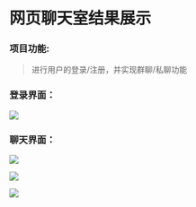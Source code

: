 # 网页聊天室结果展示

### 项目功能:

> 进行用户的登录/注册，并实现群聊/私聊功能

### 登录界面：



![](C:\Users\DELL\Desktop\chatroom\projectImage\login.PNG)

### 聊天界面：

![](C:\Users\DELL\Desktop\chatroom\projectImage\chat03.PNG)

![](C:\Users\DELL\Desktop\chatroom\projectImage\chat02.PNG)

![](C:\Users\DELL\Desktop\chatroom\projectImage\chat.PNG)